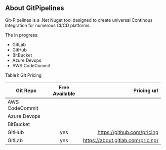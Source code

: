 ## About GitPipelines
Git-Pipelines is a .Net Nuget tool designed to create universal Continous Integration for numerous CI/CD platforms.

The in progress:
- GitLab
- GitHub
- BitBucket
- Azure Devops
- AWS CodeCommit

Table1: Git Pricing

| Git Repo      |Free Available | Pricing url  |
| ------------- |:-------------:| -----:|
| AWS CodeCommit |  |  |
| Azure Devops   |  |  |
| BitBucket      |  |  |
| GitHub         | yes | https://github.com/pricing |
| GitLab         | yes | https://about.gitlab.com/pricing/ |
